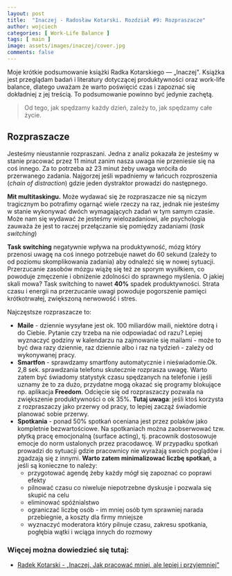 ```yaml
---
layout: post
title:  "Inaczej - Radosław Kotarski. Rozdział #9: Rozpraszacze"
author: wojciech
categories: [ Work-Life Balance ]
tags: [ main ]
image: assets/images/inaczej/cover.jpg
comments: false
---
```

Moje krótkie podsumowanie książki Radka Kotarskiego — „Inaczej". Książka jest przeglądam badań i literatury dotyczącej
produktywności oraz work-life balance, dlatego uważam że warto poświęcić czas i zapoznać się dokładniej z jej treścią.
To podsumowanie powinno być jedynie zachętą.

> Od tego, jak spędzamy każdy dzień, zależy to, jak spędzamy całe życie.

## Rozpraszacze

Jesteśmy nieustannie rozpraszani. Jedna z analiz pokazała że jesteśmy w stanie pracować przez 11 minut zanim nasza uwaga
nie przeniesie się na coś innego. Za to potrzeba aż 23 minut żeby uwaga wróciła do przerwanego zadania. Najgorzej jeśli
wpadniemy w łańcuch rozproszenia (_chain of distraction_) gdzie jeden dystraktor prowadzi do następnego.

**Mit multitaskingu.** Może wydawać się że rozpraszacze nie są niczym tragicznym bo potrafimy ogarnąć wiele rzeczy na
raz, jednak nie jesteśmy w stanie wykonywać dwóch wymagających zadań w tym samym czasie. Może nam się wydawać że
jesteśmy wielozadaniowi, ale psychologia zauważa że jest to raczej przełączanie się pomiędzy zadaniami (_task
switching_)

**Task switching** negatywnie wpływa na produktywność, mózg który przenosi uwagę na coś innego potrzebuje nawet do 60
sekund (zależy to od poziomu skomplikowania zadania) aby odnaleźć się w nowej sytuacji. Przerzucanie zasobów mózgu wiążę
się też ze sporym wysiłkiem, co powoduje zmęczenie i obniżenie zdolności do sprawnego myślenia. O jakiej skali mowa?
Task switching to nawet **40%** spadek produktywności. Strata czasu i energii na przerzucanie uwagi powoduje pogorszenie
pamięci krótkotrwałej, zwiększoną nerwowość i stres.

Najczęstsze rozpraszacze to:

* **Maile** - dziennie wysyłane jest ok. 100 miliardów maili, niektóre dotrą i do Ciebie. Pytanie czy trzeba na nie
  odpowiadać od razu? Lepiej wyznaczyć godziny w kalendarzu na zajmowanie się mailami - może to być dwa razy dziennie,
  raz dziennie albo i raz na tydzień - zależy od wykonywanej pracy.
* **Smartfon** - sprawdzamy smartfony automatycznie i nieświadomie.Ok. 2,8 sek. sprawdzania telefonu skutecznie
  rozprasza uwagę. Warto zatem być świadomy statystyk czasu spędzanych na telefonie i jeśli uznamy że to za dużo,
  przydatne mogą okazać się programy blokujące np. aplikacja **Freedom**. Odcięcie się od rozpraszaczy pozwala na
  zwiększenie produktywności o ok 35%. **Tutaj uwaga**: jeśli ktoś korzysta z rozpraszaczy jako przerwy od pracy, to
  lepiej zacząź świadomie planować sobie przerwy.
* **Spotkania** - ponad 50% spotkań oceniana jest przez polaków jako kompletnie bezwartościowe. Na spotkaniach można
  zaobserwować tzw. płytką pracę emocjonalną (surface acting), tj. pracownik dostosowuje emocje do norm ustalonych przez
  pracodawcę. W przypadku spotkań prowadzi do sytuacji gdzie pracownicy nie wyrażają swoich poglądów i zgadzają się z
  innymi.  **Warto zatem minimalizować liczbę spotkań**, a jeśli są konieczne to należy:
    * przygotować agendę żeby każdy mógł się zapoznać co poprawi efekty
    * pilnować czasu co niweluje niepotrzebne dyskusje i pozwala się skupić na celu
    * eliminować spóźnialstwo
    * ograniczać liczbę osób - im mniej osób tym sprawniej narada przebiegnie, a koszty dla firmy mniejsze
    * wyznaczyć moderatora który pilnuje czasu, zakresu spotkania, pogłębia wątki i wciąga innych do rozmowy

### Więcej można dowiedzieć się tutaj:

- [Radek Kotarski - „Inaczej. Jak pracować mniej, ale lepiej i przyjemniej”](https://altenberg.pl/inaczej-radek-kotarski/)






